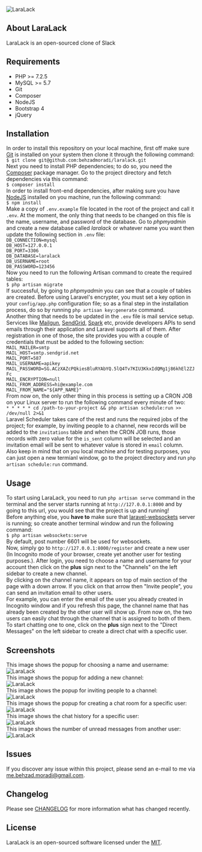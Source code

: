 ![LaraLack](https://github.com/behzadmoradi/laralack/blob/master/public/img/logos/logo.png?raw=true)  

## About LaraLack
LaraLack is an open-sourced clone of Slack 

## Requirements
- PHP >= 7.2.5
- MySQL >= 5.7
- Git
- Composer
- NodeJS
- Bootstrap 4
- jQuery

## Installation
In order to install this repository on your local machine, first off make sure [Git](https://git-scm.com/downloads) is installed on your system then clone it through the following command:  
`$ git clone git@github.com:behzadmoradi/laralack.git`  
Next you need to install PHP dependencies; to do so, you need the [Composer](https://getcomposer.org/)  package manager. Go to the project directory and fetch dependencies via this command:  
`$ composer install`  
In order to install front-end dependencies, after making sure you have [NodeJS](https://nodejs.org/) installed on you machine, run the following command:  
`$ npm install`  
Make a copy of `.env.example` file located in the root of the project and call it `.env`. At the moment, the only thing that needs to be changed on this file is the name, username, and password of the database. Go to *phpmyadmin* and create a new database called *laralack* or whatever name you want then update the following section in `.env` file:  
`DB_CONNECTION=mysql`  
`DB_HOST=127.0.0.1`  
`DB_PORT=3306`  
`DB_DATABASE=laralack`  
`DB_USERNAME=root`  
`DB_PASSWORD=123456`  
Now you need to run the following Artisan command to create the required tables:  
`$ php artisan migrate`  
If successful, by going to *phpmyadmin* you can see that a couple of tables are created. Before using Laravel's encrypter, you must set a key option in your `config/app.php` configuration file; so as a final step in the installation process, do so by running `php artisan key:generate` command.  
Another thing that needs to be updated in the `.env` file is mail service setup. Services like [Mailgun](https://www.mailgun.com/), [SendGrid](https://sendgrid.com/), [Spark](https://sparkmailapp.com/) etc, provide developers APIs to send emails through their application and Laravel supports all of them. After registration in one of those, the site provides you with a couple of credentials that must be added to the following section:  
`MAIL_MAILER=smtp`  
`MAIL_HOST=smtp.sendgrid.net`  
`MAIL_PORT=587`  
`MAIL_USERNAME=apikey`  
`MAIL_PASSWORD=SG.ACzXAZcPQkiesBluRYAbYQ.5lQ4Tv7KIU3KkxIdQMg1j86khEl2ZJFc`  
`MAIL_ENCRYPTION=null`  
`MAIL_FROM_ADDRESS=hi@example.com`  
`MAIL_FROM_NAME="${APP_NAME}"`  
From now on, the only other thing in this process is setting up a CRON JOB on your Linux server to run the following command every minute of two:  
`* * * * * cd /path-to-your-project && php artisan schedule:run >> /dev/null 2>&1`  
Laravel Scheduler takes care of the rest and runs the required jobs of the project; for example, by inviting people to a channel, new records will be added to the `invitations` table and when the CRON JOB runs, those records with zero value for the `is_sent` column will be selected and an invitation email will be sent to whatever value is stored in `email` column.  
Also keep in mind that on you local machine and for testing purposes, you can just open a new termianl window, go to the project directory and run `php artisan schedule:run` command.  

## Usage
To start using LaraLack, you need to run `php artisan serve` command in the terminal and the server starts running at `http://127.0.0.1:8000` and by going to this url, you would see that the project is up and running!  
Before anything else, you **have to** make sure that [laravel-websockets](https://github.com/beyondcode/laravel-websockets) server is running; so create another terminal window and run the following command:  
`$ php artisan websockets:serve`  
By default, post number 6601 will be used for websockets.  
Now, simply go to `http://127.0.0.1:8000/register` and create a new user (In Incognito mode of your browser, create yet another user for testing purposes.). 
After login, you need to choose a name and username for your account then click on the **plus** sign next to the "Channels" on the left sidebar to create a new channel.  
By clicking on the channel name, it appears on top of main section of the page with a down arrow. If you click on that arrow then "Invite people", you can send an invitation email to other users.  
For example, you can enter the email of the user you already created in Incognito window and if you refresh this page, the channel name that has already been created by the other user will show up. From now on, the two users can easily chat through the channel that is assigned to both of them.  
To start chatting one to one, click on the **plus** sign next to the "Direct Messages" on the left sidebar to create a direct chat with a specific user.

## Screenshots 
This image shows the popup for choosing a name and username:  
![LaraLack](https://github.com/behzadmoradi/laralack/blob/master/public/img/guides/01.png?raw=true)  
This image shows the popup for adding a new channel:  
![LaraLack](https://github.com/behzadmoradi/laralack/blob/master/public/img/guides/02.png?raw=true)  
This image shows the popup for inviting people to a channel:  
![LaraLack](https://github.com/behzadmoradi/laralack/blob/master/public/img/guides/03.png?raw=true)  
This image shows the popup for creating a chat room for a specific user:  
![LaraLack](https://github.com/behzadmoradi/laralack/blob/master/public/img/guides/04.png?raw=true)  
This image shows the chat history for a specific user:  
![LaraLack](https://github.com/behzadmoradi/laralack/blob/master/public/img/guides/05.png?raw=true)  
This image shows the number of unread messages from another user:  
![LaraLack](https://github.com/behzadmoradi/laralack/blob/master/public/img/guides/06.png?raw=true)  

## Issues
If you discover any issue within this project, please send an e-mail to me via [me.behzad.moradi@gmail.com](mailto:me.behzad.moradi@gmail.com).

## Changelog
Please see [CHANGELOG](https://github.com/behzadmoradi/laralack/blob/master/CHANGELOG.md) for more information what has changed recently.

## License
LaraLack is an open-sourced software licensed under the [MIT](https://opensource.org/licenses/MIT).  
